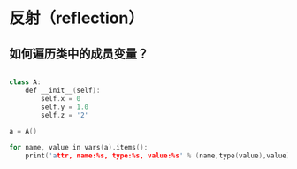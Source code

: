 # 反射（reflection）

## 如何遍历类中的成员变量？

```cpp

class A:
    def __init__(self):
        self.x = 0
        self.y = 1.0
        self.z = '2'
        
a = A()

for name, value in vars(a).items():
    print('attr, name:%s, type:%s, value:%s' % (name,type(value),value))
```